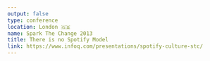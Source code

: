 ```yaml
---
output: false
type: conference
location: London 🇬🇧
name: Spark The Change 2013
title: There is no Spotify Model
link: https://www.infoq.com/presentations/spotify-culture-stc/
---
```

